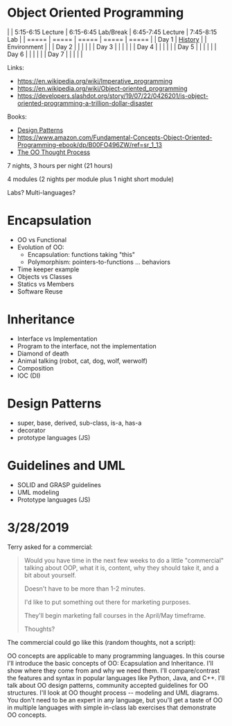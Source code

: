 # Object Oriented Programming

|       | 5:15-6:15 Lecture | 6:15-6:45 Lab/Break | 6:45-7:45 Lecture | 7:45-8:15 Lab |
| ===== | ===== | ===== | ===== | ===== |
| Day 1 | [History](day1-programs/1_1_History.pptx) |    | Environment  |               |
| Day 2 |                   |                     |                   |               |
| Day 3 |                   |                     |                   |               |
| Day 4 |                   |                     |                   |               |
| Day 5 |                   |                     |                   |               |
| Day 6 |                   |                     |                   |               |
| Day 7 |                   |                     |                   |               |


Links:
  - https://en.wikipedia.org/wiki/Imperative_programming
  - https://en.wikipedia.org/wiki/Object-oriented_programming
  - https://developers.slashdot.org/story/19/07/22/0426201/is-object-oriented-programming-a-trillion-dollar-disaster
  
Books:
  - [Design Patterns](https://www.amazon.com/dp/0201633612?tag=bizzi0d-20)
  - https://www.amazon.com/Fundamental-Concepts-Object-Oriented-Programming-ebook/dp/B00FO496ZW/ref=sr_1_13
  - [The OO Thought Process](https://www.amazon.com/dp/B004Z6EWBI?tag=bizzi0d-20)
  
7 nights, 3 hours per night (21 hours)

4 modules (2 nights per module plus 1 night short module)

Labs? Multi-languages?

# Encapsulation
  - OO vs Functional
  - Evolution of OO:
    - Encapsulation: functions taking "this" 
    - Polymorphism: pointers-to-functions ... behaviors
  - Time keeper example
  - Objects vs Classes
  - Statics vs Members
  - Software Reuse

# Inheritance
  - Interface vs Implementation
  - Program to the interface, not the implementation
  - Diamond of death
  - Animal talking (robot, cat, dog, wolf, werwolf)
  - Composition
  - IOC (DI)

# Design Patterns
  - super, base, derived, sub-class, is-a, has-a
  - decorator
  - prototype languages (JS)
  
# Guidelines and UML
  - SOLID and GRASP guidelines
  - UML modeling
  - Prototype languages (JS)

# 3/28/2019

Terry asked for a commercial:

> Would you have time in the next few weeks to do a little "commercial" talking about OOP, what it is, content, why they should take it, and a bit about yourself.
> 
> Doesn't have to be more than 1-2 minutes. 
> 
> I'd like to put something out there for marketing purposes. 
> 
> They'll begin marketing fall courses in the April/May timeframe. 
> 
> Thoughts?

The commercial could go like this (random thoughts, not a script):

OO concepts are applicable to many programming languages. In this course I'll introduce the basic concepts of OO: Ecapsulation and Inheritance. I'll show where they come from and why we need them. I'll compare/contrast the features and syntax in popular languages like Python, Java, and C++. I'll talk about OO design patterns, community accepted guidelines for OO structures. I'll look at OO thought process -- modeling and UML diagrams. You don't need to be an expert in any language, but you'll get a taste of OO in multiple languages with simple in-class lab exercises that demonstrate OO concepts.

